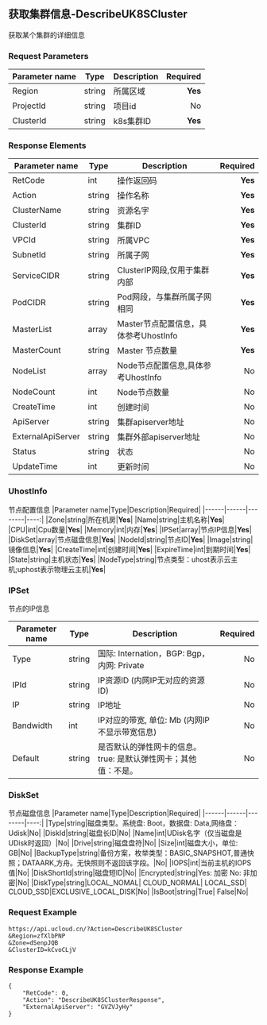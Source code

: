 ## 获取集群信息-DescribeUK8SCluster

获取某个集群的详细信息

### Request Parameters
|Parameter name|Type|Description|Required|
|------|------|--------|----:|
|Region|string|所属区域|**Yes**|
|ProjectId|string|项目id|No|
|ClusterId|string|k8s集群ID|**Yes**|


### Response Elements
|Parameter name|Type|Description|Required|
|------|------|--------|----:|
|RetCode|int|操作返回码|**Yes**|
|Action|string|操作名称|**Yes**|
|ClusterName|string|资源名字|**Yes**|
|ClusterId|string|集群ID|**Yes**|
|VPCId|string|所属VPC|**Yes**|
|SubnetId|string|所属子网|**Yes**|
|ServiceCIDR|string|ClusterIP网段,仅用于集群内部|**Yes**|
|PodCIDR|string|Pod网段，与集群所属子网相同|**Yes**|
|MasterList|array|Master节点配置信息，具体参考UhostInfo|**Yes**|
|MasterCount|string|Master 节点数量|**Yes**|
|NodeList|array|Node节点配置信息,具体参考UhostInfo|No|
|NodeCount|int|Node节点数量|No|
|CreateTime|int|创建时间|No|
|ApiServer|string|集群apiserver地址|No|
|ExternalApiServer|string|集群外部apiserver地址|No|
|Status|string|状态|No|
|UpdateTime|int|更新时间|No|

### UhostInfo
节点配置信息
|Parameter name|Type|Description|Required|
|------|------|--------|----:|
|Zone|string|所在机房|**Yes**|
|Name|string|主机名称|**Yes**|
|CPU|int|Cpu数量|**Yes**|
|Memory|int|内存|**Yes**|
|IPSet|array|节点IP信息|**Yes**|
|DiskSet|array|节点磁盘信息|**Yes**|
|NodeId|string|节点ID|**Yes**|
|Image|string|镜像信息|**Yes**|
|CreateTime|int|创建时间|**Yes**|
|ExpireTime|int|到期时间|**Yes**|
|State|string|主机状态|**Yes**|
|NodeType|string|节点类型：uhost表示云主机;uphost表示物理云主机|**Yes**|

### IPSet
节点的IP信息

|Parameter name|Type|Description|Required|
|------|------|--------|----:|
|Type|string|国际: Internation，BGP: Bgp，内网: Private|No|
|IPId|string|IP资源ID (内网IP无对应的资源ID)|No|
|IP|string|IP地址|No|
|Bandwidth|int|IP对应的带宽, 单位: Mb (内网IP不显示带宽信息)|No|
|Default|string|是否默认的弹性网卡的信息。true: 是默认弹性网卡；其他值：不是。|No|

### DiskSet
节点磁盘信息
|Parameter name|Type|Description|Required|
|------|------|--------|----:|
|Type|string|磁盘类型。系统盘: Boot，数据盘: Data,网络盘：Udisk|No|
|DiskId|string|磁盘长ID|No|
|Name|int|UDisk名字（仅当磁盘是UDisk时返回）|No|
|Drive|string|磁盘盘符|No|
|Size|int|磁盘大小，单位: GB|No|
|BackupType|string|备份方案，枚举类型：BASIC_SNAPSHOT,普通快照；DATAARK,方舟。无快照则不返回该字段。|No|
|IOPS|int|当前主机的IOPS值|No|
|DiskShortId|string|磁盘短ID|No|
|Encrypted|string|Yes: 加密 No: 非加密|No|
|DiskType|string|LOCAL_NOMAL| CLOUD_NORMAL| LOCAL_SSD| CLOUD_SSD|EXCLUSIVE_LOCAL_DISK|No|
|IsBoot|string|True| False|No|

### Request Example
```
https://api.ucloud.cn/?Action=DescribeUK8SCluster
&Region=zfXlbPNP
&Zone=dSenpJQB
&ClusterID=kCvoCLjV
```
### Response Example
```
{
    "RetCode": 0,
    "Action": "DescribeUK8SClusterResponse",
    "ExternalApiServer": "GVZVJyHy"
}
```
